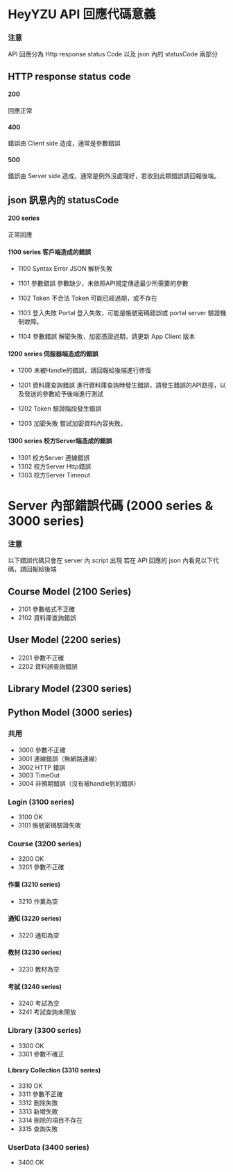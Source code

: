 # HeyYZU API 回應代碼意義

### 注意
API 回應分為 Http response status Code 以及 json 內的 statusCode 兩部分

## HTTP response status code

#### 200

回應正常

#### 400

錯誤由 Client side 造成，通常是參數錯誤

#### 500

錯誤由 Server side 造成，通常是例外沒處理好，若收到此類錯誤請回報後端。

## json 訊息內的 statusCode


#### 200 series
正常回應

#### 1100 series 客戶端造成的錯誤

+ 1100 Syntax Error
	JSON 解析失敗

+ 1101 參數錯誤
	參數缺少，未依照API規定傳遞最少所需要的參數

+ 1102 Token 不合法
	Token 可能已經過期，或不存在

+ 1103 登入失敗
	Portal 登入失敗，可能是帳號密碼錯誤或 portal server 驗證機制故障。

+ 1104 參數錯誤
	解密失敗，加密憑證過期，請更新 App Client 版本

#### 1200 series 伺服器端造成的錯誤

+ 1200 未被Handle的錯誤，請回報給後端進行修復
+ 1201 資料庫查詢錯誤
	進行資料庫查詢時發生錯誤，請發生錯誤的API路徑，以及發送的參數給予後端進行測試

+ 1202 Token 驗證階段發生錯誤

+ 1203 加密失敗
	嘗試加密資料內容失敗。



#### 1300 series 校方Server端造成的錯誤

+ 1301 校方Server 連線錯誤
+ 1302 校方Server Http錯誤
+ 1303 校方Server Timeout


# Server 內部錯誤代碼 (2000 series & 3000 series)

### 注意

以下錯誤代碼只會在 server 內 script 出現
若在 API 回應的 json 內看見以下代碼，請回報給後端

## Course Model (2100 Series)

+ 2101 參數格式不正確
+ 2102 資料庫查詢錯誤

## User Model (2200 series)

+ 2201 參數不正確
+ 2202 資料誤查詢錯誤

## Library Model (2300 series)

## Python Model (3000 series)

### 共用

+ 3000 參數不正確
+ 3001 連線錯誤（無網路連線）
+ 3002 HTTP 錯誤
+ 3003 TimeOut
+ 3004 非預期錯誤（沒有被handle到的錯誤）


### Login (3100 series)

+ 3100 OK
+ 3101 帳號密碼驗證失敗

### Course (3200 series)

+ 3200 OK
+ 3201 參數不正確

#### 作業 (3210 series)

+ 3210 作業為空

#### 通知 (3220 series)

+ 3220 通知為空

#### 教材 (3230 series)

+ 3230 教材為空

#### 考試 (3240 series)

+ 3240 考試為空
+ 3241 考試查詢未開放

### Library (3300 series)

+ 3300 OK
+ 3301 參數不確正

#### Library Collection (3310 series)

+ 3310 OK
+ 3311 參數不正確
+ 3312 刪除失敗
+ 3313 新增失敗
+ 3314 刪除的項目不存在
+ 3315 查詢失敗

### UserData (3400 series)

+ 3400 OK
